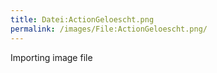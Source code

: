 ```yaml
---
title: Datei:ActionGeloescht.png
permalink: /images/File:ActionGeloescht.png/
---
```


Importing image file